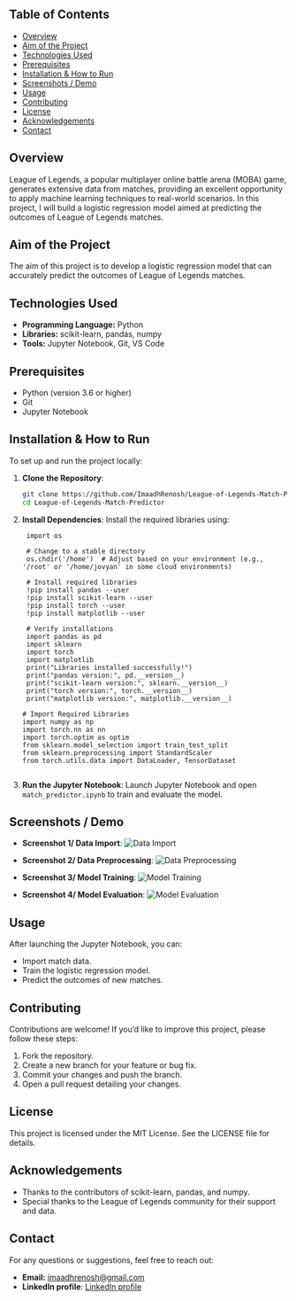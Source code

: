 ## Table of Contents
- [Overview](#overview)
- [Aim of the Project](#aim-of-the-project)
- [Technologies Used](#technologies-used)
- [Prerequisites](#prerequisites)
- [Installation & How to Run](#installation--how-to-run)
- [Screenshots / Demo](#screenshots--demo)
- [Usage](#usage)
- [Contributing](#contributing)
- [License](#license)
- [Acknowledgements](#acknowledgements)
- [Contact](#contact)

## Overview
League of Legends, a popular multiplayer online battle arena (MOBA) game, generates extensive data from matches, providing an excellent opportunity to apply machine learning techniques to real-world scenarios. In this project, I will build a logistic regression model aimed at predicting the outcomes of League of Legends matches.

## Aim of the Project
The aim of this project is to develop a logistic regression model that can accurately predict the outcomes of League of Legends matches.

## Technologies Used
- **Programming Language:** Python
- **Libraries:** scikit-learn, pandas, numpy
- **Tools:** Jupyter Notebook, Git, VS Code

## Prerequisites
- Python (version 3.6 or higher)
- Git
- Jupyter Notebook

## Installation & How to Run
To set up and run the project locally:

1. **Clone the Repository**:
    ```sh
    git clone https://github.com/ImaadhRenosh/League-of-Legends-Match-Predictor.git
    cd League-of-Legends-Match-Predictor
    ```

2. **Install Dependencies**: Install the required libraries using:


   ```
    import os

    # Change to a stable directory
    os.chdir('/home')  # Adjust based on your environment (e.g., '/root' or '/home/jovyan' in some cloud environments)

    # Install required libraries
    !pip install pandas --user
    !pip install scikit-learn --user
    !pip install torch --user
    !pip install matplotlib --user

    # Verify installations
    import pandas as pd
    import sklearn
    import torch
    import matplotlib
    print("Libraries installed successfully!")
    print("pandas version:", pd.__version__)
    print("scikit-learn version:", sklearn.__version__)
    print("torch version:", torch.__version__)
    print("matplotlib version:", matplotlib.__version__)

   # Import Required Libraries
   import numpy as np
   import torch.nn as nn
   import torch.optim as optim
   from sklearn.model_selection import train_test_split
   from sklearn.preprocessing import StandardScaler 
   from torch.utils.data import DataLoader, TensorDataset
    
    ```

4. **Run the Jupyter Notebook**: Launch Jupyter Notebook and open `match_predictor.ipynb` to train and evaluate the model.

## Screenshots / Demo
- **Screenshot 1/ Data Import**:
  ![Data Import](path/to/screenshot1.png)

- **Screenshot 2/ Data Preprocessing**:
  ![Data Preprocessing](path/to/screenshot2.png)

- **Screenshot 3/ Model Training**:
  ![Model Training](path/to/screenshot3.png)

- **Screenshot 4/ Model Evaluation**:
  ![Model Evaluation](path/to/screenshot4.png)

## Usage
After launching the Jupyter Notebook, you can:
- Import match data.
- Train the logistic regression model.
- Predict the outcomes of new matches.

## Contributing
Contributions are welcome! If you’d like to improve this project, please follow these steps:
1. Fork the repository.
2. Create a new branch for your feature or bug fix.
3. Commit your changes and push the branch.
4. Open a pull request detailing your changes.

## License
This project is licensed under the MIT License. See the LICENSE file for details.

## Acknowledgements
- Thanks to the contributors of scikit-learn, pandas, and numpy.
- Special thanks to the League of Legends community for their support and data.

## Contact
For any questions or suggestions, feel free to reach out:
- **Email:** imaadhrenosh@gmail.com
- **LinkedIn profile**: [LinkedIn profile](https://www.linkedin.com/in/imaadh-renosh-007aba348)
